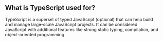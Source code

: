 ## What is TypeScript used for?

TypeScript is a superset of typed JavaScript (optional) that can help build and manage large-scale JavaScript projects. It can be considered JavaScript with additional features like strong static typing, compilation, and object-oriented programming.

